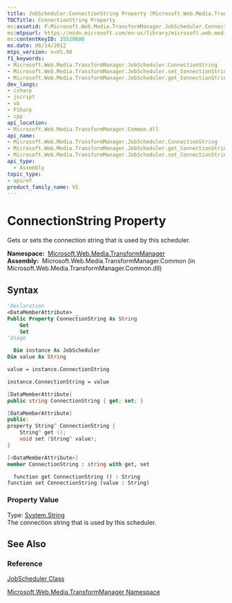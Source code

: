 ```yaml
---
title: JobScheduler.ConnectionString Property (Microsoft.Web.Media.TransformManager)
TOCTitle: ConnectionString Property
ms:assetid: P:Microsoft.Web.Media.TransformManager.JobScheduler.ConnectionString
ms:mtpsurl: https://msdn.microsoft.com/en-us/library/microsoft.web.media.transformmanager.jobscheduler.connectionstring(v=VS.90)
ms:contentKeyID: 35520600
ms.date: 06/14/2012
mtps_version: v=VS.90
f1_keywords:
- Microsoft.Web.Media.TransformManager.JobScheduler.ConnectionString
- Microsoft.Web.Media.TransformManager.JobScheduler.set_ConnectionString
- Microsoft.Web.Media.TransformManager.JobScheduler.get_ConnectionString
dev_langs:
- csharp
- jscript
- vb
- FSharp
- cpp
api_location:
- Microsoft.Web.Media.TransformManager.Common.dll
api_name:
- Microsoft.Web.Media.TransformManager.JobScheduler.ConnectionString
- Microsoft.Web.Media.TransformManager.JobScheduler.get_ConnectionString
- Microsoft.Web.Media.TransformManager.JobScheduler.set_ConnectionString
api_type:
  - Assembly
topic_type:
- apiref
product_family_name: VS
---
```


# ConnectionString Property

Gets or sets the connection string that is used by this scheduler.

**Namespace:**  [Microsoft.Web.Media.TransformManager](microsoft-web-media-transformmanager-namespace.md)  
**Assembly:**  Microsoft.Web.Media.TransformManager.Common (in Microsoft.Web.Media.TransformManager.Common.dll)

## Syntax

```vb
'Declaration
<DataMemberAttribute> _
Public Property ConnectionString As String
    Get
    Set
'Usage

  Dim instance As JobScheduler
Dim value As String

value = instance.ConnectionString

instance.ConnectionString = value
```

```csharp
[DataMemberAttribute]
public string ConnectionString { get; set; }
```

```cpp
[DataMemberAttribute]
public:
property String^ ConnectionString {
    String^ get ();
    void set (String^ value);
}
```

``` fsharp
[<DataMemberAttribute>]
member ConnectionString : string with get, set
```

```jscript
  function get ConnectionString () : String
function set ConnectionString (value : String)
```

### Property Value

Type: [System.String](https://msdn.microsoft.com/library/s1wwdcbf)  
The connection string that is used by this scheduler.  

## See Also

### Reference

[JobScheduler Class](jobscheduler-class-microsoft-web-media-transformmanager.md)

[Microsoft.Web.Media.TransformManager Namespace](microsoft-web-media-transformmanager-namespace.md)

